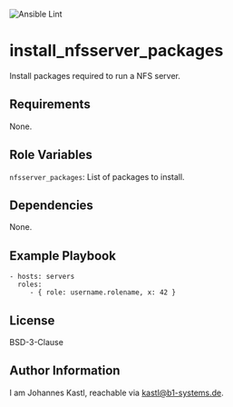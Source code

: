 ![Ansible Lint](https://github.com/johanneskastl/ansible-role-install_nfsserver_packages/workflows/Ansible%20Lint/badge.svg)

install_nfsserver_packages
=========

Install packages required to run a NFS server.

Requirements
------------

None.

Role Variables
--------------

`nfsserver_packages`: List of packages to install.

Dependencies
------------

None.

Example Playbook
----------------


    - hosts: servers
      roles:
         - { role: username.rolename, x: 42 }

License
-------

BSD-3-Clause

Author Information
------------------

I am Johannes Kastl, reachable via kastl@b1-systems.de.
